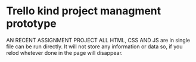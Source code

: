 # Trello kind project managment prototype
AN RECENT ASSIGNMENT PROJECT
ALL HTML, CSS AND JS are in single file can be run directly. 
It will not store any information or data so, if you relod whetever done in the page will disappear.
